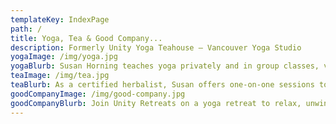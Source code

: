 ```yaml
---
templateKey: IndexPage
path: /
title: Yoga, Tea & Good Company...
description: Formerly Unity Yoga Teahouse — Vancouver Yoga Studio
yogaImage: /img/yoga.jpg
yogaBlurb: Susan Horning teaches yoga privately and in group classes, view the schedule often for new offerings.
teaImage: /img/tea.jpg
teaBlurb: As a certified herbalist, Susan offers one-on-one sessions to address your needs. She also makes tinctures and delicious teas.
goodCompanyImage: /img/good-company.jpg
goodCompanyBlurb: Join Unity Retreats on a yoga retreat to relax, unwind and learn, whether it’s Salt Spring Island or Guatemala, your next adventure awaits!
---
```

